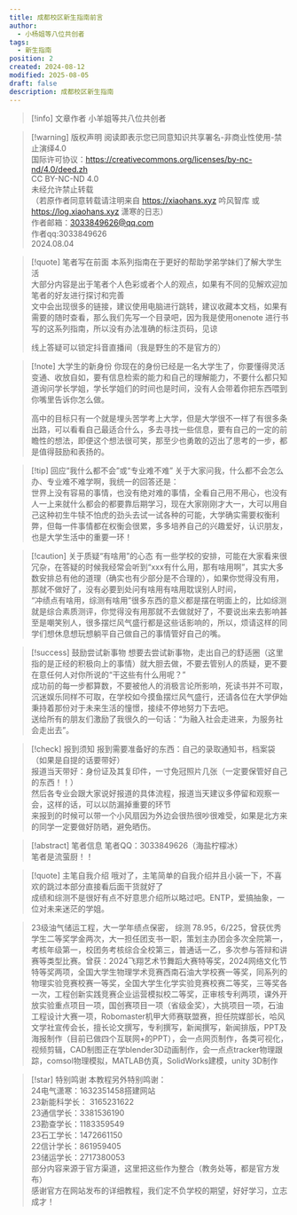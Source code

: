 ```yaml
---
title: 成都校区新生指南前言
author:
  - 小杨姐等八位共创者
tags:
  - 新生指南
position: 2
created: 2024-08-12
modified: 2025-08-05
draft: false
description: 成都校区新生指南
---
```



> [!info] 文章作者
> 小羊姐等共八位共创者

> [!warning] 版权声明
> 阅读即表示您已同意知识共享署名-非商业性使用-禁止演绎4.0  
> 国际许可协议：https://creativecommons.org/licenses/by-nc-nd/4.0/deed.zh  
> CC BY-NC-ND 4.0  
> 未经允许禁止转载  
> （若原作者同意转载请注明来自 https://xiaohans.xyz 吟风智库 或 https://log.xiaohans.xyz 潇寒的日志）  
> 作者邮箱：3033849626@qq.com  
> 作者qq:3033849626  
> 2024.08.04

> [!quote] 笔者写在前面
> 本系列指南在于更好的帮助学弟学妹们了解大学生活  
> 大部分内容是出于笔者个人色彩或者个人的观点，如果有不同的见解欢迎加笔者的好友进行探讨和完善  
> 文中会出现很多的链接，建议使用电脑进行跳转，建议收藏本文档，如果有需要的随时查看，那么我们先写一个目录吧，因为我是使用onenote 进行书写的这系列指南，所以没有办法准确的标注页码，见谅  
> 
> 线上答疑可以锁定抖音直播间（我是野生的不是官方的）

> [!note] 大学生的新身份
> 你现在的身份已经是一名大学生了，你要懂得灵活变通、收放自如，要有信息检索的能力和自己的理解能力，不要什么都只知道询问学长学姐，学长学姐们的时间也是时间，没有人会带着你把东西喂到你嘴里告诉你怎么做。  
> 
> 高中的目标只有一个就是埋头苦学考上大学，但是大学很不一样了有很多条出路，可以看看自己最适合什么，多去寻找一些信息，要有自己的一定的前瞻性的想法，即便这个想法很可笑，那至少也勇敢的迈出了思考的一步，都是值得鼓励和表扬的。

> [!tip] 回应“我什么都不会”或“专业难不难”
> 关于大家问我，什么都不会怎么办、专业难不难学啊，我统一的回答还是：  
> 世界上没有容易的事情，也没有绝对难的事情，全看自己用不用心，也没有人一上来就什么都会的都要靠后期学习，现在大家刚刚才大一，大可以用自己这种初生牛犊不怕虎的劲头去试一试各种的可能，大学确实需要权衡利弊，但每一件事情都在权衡会很累，多多培养自己的兴趣爱好，认识朋友，也是大学生活中的重要一环！

> [!caution] 关于质疑“有啥用”的心态
> 有一些学校的安排，可能在大家看来很冗杂，在答疑的时候我经常会听到“xxx有什么用，那有啥用啊”，其实大多数安排总有他的道理（确实也有少部分是不合理的），如果你觉得没有用，那就不做好了，没有必要到处问有啥用有啥用耽误别人时间，  
> “冲绩点有啥用，综测有啥用”很多东西的意义都是摆在明面上的，比如综测就是综合素质测评，你觉得没有用那就不去做就好了，不要说出来去影响甚至是嘲笑别人，很多摆烂风气盛行都是这些话影响的，所以，烦请这样的同学们想休息想玩想躺平自己做自己的事情管好自己的嘴。

> [!success] 鼓励尝试新事物
> 想要去尝试新事物，走出自己的舒适圈（这里指的是正经的积极向上的事情）就大胆去做，不要去管别人的质疑，更不要在意任何人对你所说的“干这些有什么用呢？”  
> 成功前的每一步都算数，不要被他人的消极言论所影响，死读书并不可取，沉迷娱乐同样不可取，在学校如今摸鱼摆烂风气盛行，还请各位在大学伊始秉持着那份对于未来生活的憧憬，接续不停地努力下去吧。  
> 送给所有的朋友们激励了我很久的一句话：“为融入社会走进来，为服务社会走出去”。

> [!check] 报到须知
> 报到需要准备好的东西：自己的录取通知书，档案袋（如果是自提的话要带好）  
> 报道当天带好：身份证及其复印件，一寸免冠照片几张（一定要保管好自己的东西！！）  
> 然后各专业会跟大家说好报道的具体流程，报道当天建议多停留和观察一会，这样的话，可以以防漏掉重要的环节  
> 来报到的时候可以带一个小风扇因为外边会很热很吵很难受，如果是北方来的同学一定要做好防晒，避免晒伤。

> [!abstract] 笔者信息
> 笔者QQ：3033849626（海盐柠檬冰）  
> 笔者是流萤厨！！

> [!quote] 主笔自我介绍
> 哦对了，主笔简单的自我介绍并且小装一下，不喜欢的跳过本部分直接看后面干货就好了  
> 成绩和综测不是很好有点不好意思介绍所以略过吧。ENTP，爱搞抽象，一位对未来迷茫的学姐。


>23级油气储运工程，大一学年绩点保密， 综测 78.95，6/225，曾获优秀学生二等奖学金两次，大一担任团支书一职，策划主办团会多次全院第一，考核年级第一，校团务考核综合全校第三，普通话一乙，多次参与答辩和讲赛等类型比赛。曾获：2024飞翔艺术节舞蹈大赛特等奖，2024网络文化节特等奖两项，全国大学生物理学术竞赛西南石油大学校赛一等奖，同系列的物理实验竞赛校赛一等奖，全国大学生化学实验竞赛校赛二等奖，三等奖各一次，工程创新实践竞赛企业运营模拟校二等奖，正审核专利两项，课外开放实验重点项目一项，国创赛项目一项（省级金奖），大挑项目一项，石油工程设计大赛一项，Robomaster机甲大师赛联盟赛，担任院媒部长，哈风文学社宣传会长，擅长论文撰写，专利撰写，新闻撰写，新闻排版，PPT及海报制作（目前已做四个互联网+的PPT），会一点网页制作，各类可视化，视频剪辑，CAD制图正在学blender3D动画制作，会一点点tracker物理跟踪，comsol物理模拟，MATLAB仿真，SolidWorks建模，unity 3D制作


> [!star] 特别鸣谢
> 本教程另外特别鸣谢：  
> 24电气潇寒：1632351458搭建网站  
> 23新能科学长： 3165231622  
> 23通信学长：3381536190  
> 23勘查学长：1183359549  
> 23石工学长：1472661150  
> 22信计学长：861959405  
> 23储运学长：2717380053  
> 部分内容来源于官方渠道，这里把这些作为整合（教务处等，都是官方发布）  
> 感谢官方在网站发布的详细教程，我们定不负学校的期望，好好学习，立志成才！
